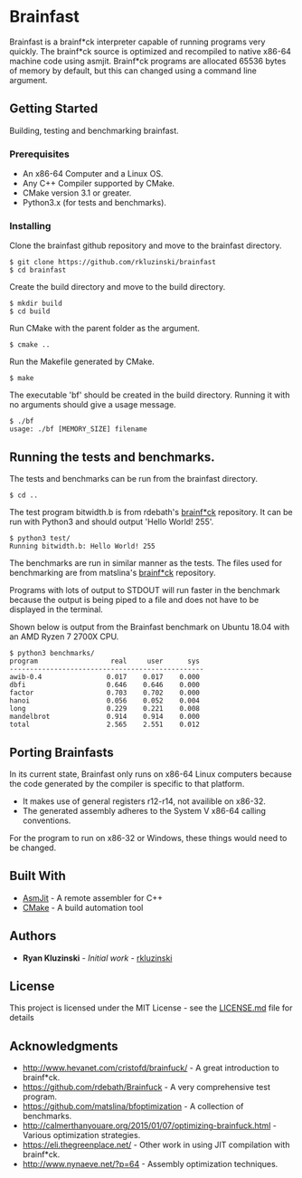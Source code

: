 # Brainfast

Brainfast is a brainf\*ck interpreter capable of running programs very quickly. The brainf\*ck source is optimized and recompiled to native x86-64 machine code using asmjit. Brainf\*ck programs are allocated 65536 bytes of memory by default, but this can changed using a command line argument.

## Getting Started

Building, testing and benchmarking brainfast.

### Prerequisites

* An x86-64 Computer and a Linux OS.
* Any C++ Compiler supported by CMake.
* CMake version 3.1 or greater.
* Python3.x (for tests and benchmarks).

### Installing

Clone the brainfast github repository and move to the brainfast directory.

```
$ git clone https://github.com/rkluzinski/brainfast
$ cd brainfast
```

Create the build directory and move to the build directory.

```
$ mkdir build
$ cd build
```

Run CMake with the parent folder as the argument.

```
$ cmake ..
```

Run the Makefile generated by CMake.

```
$ make
```

The executable 'bf' should be created in the build directory. Running it with no arguments should give a usage message.

```
$ ./bf
usage: ./bf [MEMORY_SIZE] filename
```

## Running the tests and benchmarks.

The tests and benchmarks can be run from the brainfast directory.

```
$ cd ..
```

The test program bitwidth.b is from rdebath's [brainf\*ck](https://github.com/rdebath/Brainfuck) repository. It can be run with Python3 and should output 'Hello World! 255'.

```
$ python3 test/
Running bitwidth.b: Hello World! 255
```

The benchmarks are run in similar manner as the tests. The files used for benchmarking are from matslina's [brainf\*ck](https://github.com/matslina/bfoptimization) repository.

Programs with lots of output to STDOUT will run faster in the benchmark because the output is being piped to a file and does not have to be displayed in the terminal.

Shown below is output from the Brainfast benchmark on Ubuntu 18.04 with an AMD Ryzen 7 2700X CPU.

```
$ python3 benchmarks/
program                  real     user      sys
------------------------------------------------
awib-0.4                0.017    0.017    0.000
dbfi                    0.646    0.646    0.000
factor                  0.703    0.702    0.000
hanoi                   0.056    0.052    0.004
long                    0.229    0.221    0.008
mandelbrot              0.914    0.914    0.000
total                   2.565    2.551    0.012

```

## Porting Brainfasts

In its current state, Brainfast only runs on x86-64 Linux computers because the code generated by the compiler is specific to that platform.

* It makes use of general registers r12-r14, not availible on x86-32.
* The generated assembly adheres to the System V x86-64 calling conventions.

For the program to run on x86-32 or Windows, these things would need to be changed.

## Built With

* [AsmJit](https://github.com/asmjit/asmjit) - A remote assembler for C++
* [CMake](https://cmake.org/) - A build automation tool

## Authors

* **Ryan Kluzinski** - *Initial work* - [rkluzinski](https://github.com/rkluzinski)

## License

This project is licensed under the MIT License - see the [LICENSE.md](LICENSE.md) file for details

## Acknowledgments

* http://www.hevanet.com/cristofd/brainfuck/ - A great introduction to brainf\*ck.
* https://github.com/rdebath/Brainfuck - A very comprehensive test program.
* https://github.com/matslina/bfoptimization - A collection of benchmarks.
* http://calmerthanyouare.org/2015/01/07/optimizing-brainfuck.html - Various optimization strategies.
* https://eli.thegreenplace.net/ - Other work in using JIT compilation with brainf\*ck.
* http://www.nynaeve.net/?p=64 - Assembly optimization techniques.

